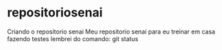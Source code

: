 # repositoriosenai
Criando o repositorio senai
Meu repositorio senai
para eu treinar
em casa
fazendo testes
lembrei do comando: git status
